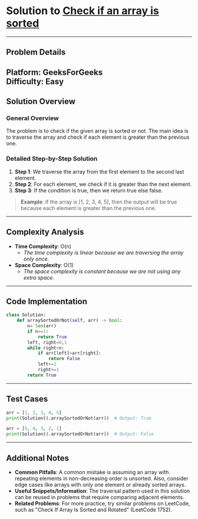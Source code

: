 # Solution to [Check if an array is sorted](https://www.geeksforgeeks.org/problems/check-if-an-array-is-sorted0701/1)

---

## Problem Details
**Platform**: GeeksForGeeks  
**Difficulty**: Easy  
---

## Solution Overview
### General Overview
The problem is to check if the given array is sorted or not. The main idea is to traverse the array and check if each element is greater than the previous one.

### Detailed Step-by-Step Solution
1. **Step 1**: We traverse the array from the first element to the second last element.
2. **Step 2**: For each element, we check if it is greater than the next element.
3. **Step 3**: If the condition is true, then we return true else false.

> **Example**: If the array is [1, 2, 3, 4, 5], then the output will be true because each element is greater than the previous one.

---

## Complexity Analysis
- **Time Complexity**: O(n)
  - *The time complexity is linear because we are traversing the array only once.*
- **Space Complexity**: O(1)
  - *The space complexity is constant because we are not using any extra space.*

---

## Code Implementation
```python
class Solution:
    def arraySortedOrNot(self, arr) -> bool:
        n= len(arr)
        if n==1:
            return True
        left, right=0,1
        while right<n:
            if arr[left]>arr[right]:
                return False
            left+=1
            right+=1
        return True
```
---

## Test Cases
```python
arr = [1, 2, 3, 4, 5]
print(Solution().arraySortedOrNot(arr))  # Output: True

arr = [5, 4, 3, 2, 1]
print(Solution().arraySortedOrNot(arr))  # Output: False
```

---

## Additional Notes
- **Common Pitfalls**: A common mistake is assuming an array with repeating elements in non-decreasing order is unsorted. Also, consider edge cases like arrays with only one element or already sorted arrays.
- **Useful Snippets/Information**: The traversal pattern used in this solution can be reused in problems that require comparing adjacent elements.
- **Related Problems**: For more practice, try similar problems on LeetCode, such as "Check If Array Is Sorted and Rotated" (LeetCode 1752).
